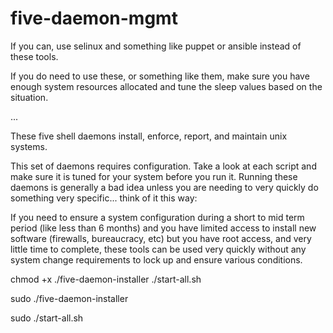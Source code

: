 five-daemon-mgmt
================

If you can, use selinux and something like puppet or ansible instead of these tools.

If you do need to use these, or something like them, make sure you have enough system resources allocated and tune the sleep values based on the situation. 

...

These five shell daemons install, enforce, report, and maintain unix systems.

This set of daemons requires configuration. Take a look at each script and make sure it is tuned
for your system before you run it. Running these daemons is generally a bad idea unless you are needing to
very quickly do something very specific... think of it this way:

If you need to ensure a system configuration during a short to mid term period (like less than 6 months)
and you have limited access to install new software (firewalls, bureaucracy, etc) but you have root access, 
and very little time to complete, these tools can be used very quickly without any system change requirements
to lock up and ensure various conditions.



chmod +x ./five-daemon-installer ./start-all.sh

sudo ./five-daemon-installer

sudo ./start-all.sh
